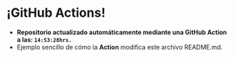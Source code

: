 # ¡GitHub Actions!
* **Repositorio actualizado automáticamente mediante una GitHub Action a las: `14:53:28hrs.`**
* Ejemplo sencillo de cómo la **Action** modifica este archivo README.md.
